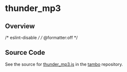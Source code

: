 # thunder_mp3

## Overview

/* eslint-disable */
/* @formatter:off */



## Source Code

See the source for [thunder_mp3.js](https://github.com/phetsims/tambo/blob/main/sounds/demo-and-test/thunder_mp3.js) in the [tambo](https://github.com/phetsims/tambo) repository.
